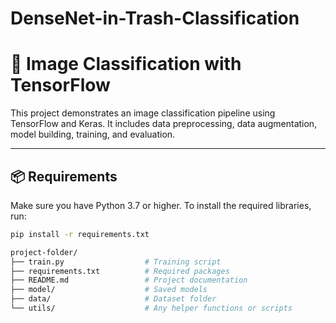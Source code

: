# DenseNet-in-Trash-Classification

# 🧠 Image Classification with TensorFlow

This project demonstrates an image classification pipeline using TensorFlow and Keras. It includes data preprocessing, data augmentation, model building, training, and evaluation.

---

## 📦 Requirements

Make sure you have Python 3.7 or higher. To install the required libraries, run:

```bash
pip install -r requirements.txt

project-folder/
├── train.py                  # Training script
├── requirements.txt          # Required packages
├── README.md                 # Project documentation
├── model/                    # Saved models
├── data/                     # Dataset folder
└── utils/                    # Any helper functions or scripts



